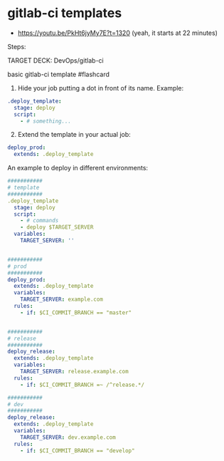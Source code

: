 # gitlab-ci templates

- <https://youtu.be/PkHt6jyMy7E?t=1320> (yeah, it starts at 22 minutes)

Steps:

TARGET DECK: DevOps/gitlab-ci

basic gitlab-ci template #flashcard 
1. Hide your job putting a dot in front of its name. Example:
```yaml
.deploy_template:
  stage: deploy
  script:
    - # something...
```
2. Extend the template in your actual job:
```yaml
deploy_prod:
  extends: .deploy_template
```

An example to deploy in different environments:

```yaml
###########
# template
###########
.deploy_template
  stage: deploy
  script:
    - # commands
    - deploy $TARGET_SERVER
  variables:
    TARGET_SERVER: ''


###########
# prod
###########
deploy_prod:
  extends: .deploy_template
  variables:
    TARGET_SERVER: example.com
  rules:
    - if: $CI_COMMIT_BRANCH == "master"


###########
# release
###########
deploy_release:
  extends: .deploy_template
  variables:
    TARGET_SERVER: release.example.com
  rules:
    - if: $CI_COMMIT_BRANCH =~ /^release.*/

###########
# dev
###########
deploy_release:
  extends: .deploy_template
  variables:
    TARGET_SERVER: dev.example.com
  rules:
    - if: $CI_COMMIT_BRANCH == "develop"
```